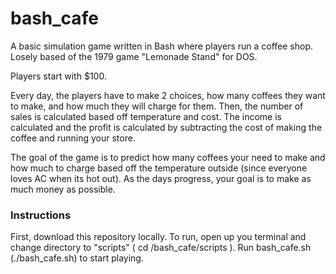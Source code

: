 # bash_cafe
A basic simulation game written in Bash where players run a coffee shop. Losely based of the 1979 game "Lemonade Stand" for DOS.

Players start with $100.



Every day, the players have to make 2 choices, how many coffees they want to make, and how much they will charge for them.
Then, the number of sales is calculated based off temperature and cost. The income is calculated and the profit is
calculated by subtracting the cost of making the coffee and running your store.

The goal of the game is to predict how many coffees your need to make and how much to charge based off the temperature outside
(since everyone loves AC when its hot out). As the days progress, your goal is to make as much money as possible.

### Instructions
First, download this repository locally. To run, open up you terminal and change directory to "scripts" ( cd /bash_cafe/scripts ). Run bash_cafe.sh (./bash_cafe.sh) to start playing.
